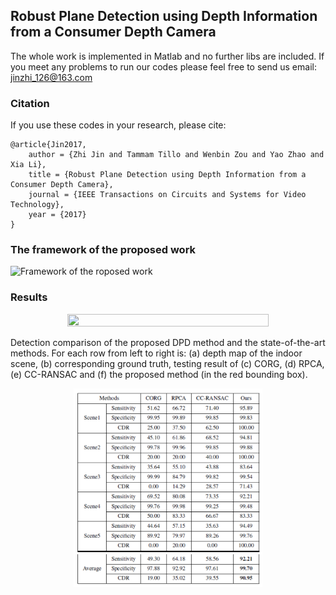 ## Robust Plane Detection using Depth Information from a Consumer Depth Camera

The whole work is implemented in Matlab and no further libs are included. If you meet any problems to run our codes please feel free to send us email: jinzhi_126@163.com

### Citation

If you use these codes in your research, please cite:

	@article{Jin2017,
		author = {Zhi Jin and Tammam Tillo and Wenbin Zou and Yao Zhao and Xia Li},
		title = {Robust Plane Detection using Depth Information from a Consumer Depth Camera},
		journal = {IEEE Transactions on Circuits and Systems for Video Technology},
		year = {2017}
	}


### The framework of the proposed work 
![Framework of the roposed work](https://github.com/jzrita/DPD-Project/blob/master/framework.bmp) 

### Results
<a href="http://tensorlayer.readthedocs.io">
<div align="center">
	<img src="results.bmp" width="80%" height="10%"/>
</div>
</a>

Detection comparison of the proposed DPD method and the state-of-the-art methods. For each row from left to right is: (a) depth map of the
indoor scene, (b) corresponding ground truth, testing result of (c) CORG, (d) RPCA, (e) CC-RANSAC and (f) the proposed method (in the red bounding box). 

<a href="http://tensorlayer.readthedocs.io">
<div align="center">
	<img src="results_table.bmp" width="60%" height="10%"/>
</div>
</a>
